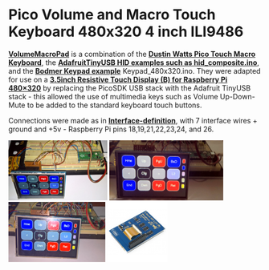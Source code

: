 # Pico Volume and Macro Touch Keyboard 480x320 4 inch ILI9486

[**VolumeMacroPad**](VolumeMacroPadILI9486RPi1.ino) is a combination of the [**Dustin Watts Pico Touch Macro Keyboard**](https://github.com/DustinWatts/Pico-Matrix-Touch-Keyboard), the [**AdafruitTinyUSB HID examples such as hid_composite.ino**](https://github.com/adafruit/Adafruit_TinyUSB_Arduino/blob/master/examples/HID/hid_composite/hid_composite.ino), and the [**Bodmer Keypad example**](https://github.com/Bodmer/TFT_eSPI/tree/master/examples) Keypad_480x320.ino. They were adapted for use on a  [**3.5inch Resistive Touch Display (B) for Raspberry Pi 480×320**](https://www.waveshare.com/3.5inch-rpi-lcd-b.htm) by replacing the PicoSDK USB stack with the Adafruit TinyUSB stack - this allowed the use of multimedia keys such as Volume Up-Down-Mute to be added to the standard keyboard touch buttons. 

Connections were made as in [**Interface-definition**](Interface-definition.txt), with 7 interface wires + ground and +5v - Raspberry Pi pins 18,19,21,22,23,24, and 26.

<p align="left">
<img src="images/p1.jpg" height="120" /> 
<img src="images/p2.jpg" height="120" /> 
<img src="images/p3.jpg" height="120" /> 
<img src="images/Wave35b-v2.jpg" height="120" /> 
</p>
